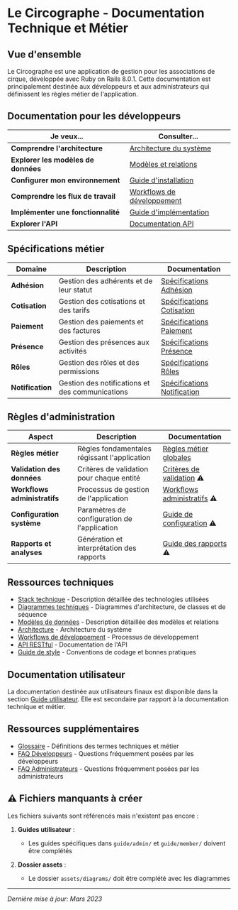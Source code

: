# Le Circographe - Documentation Technique et Métier

## Vue d'ensemble

Le Circographe est une application de gestion pour les associations de cirque, développée avec Ruby on Rails 8.0.1. Cette documentation est principalement destinée aux développeurs et aux administrateurs qui définissent les règles métier de l'application.

## Documentation pour les développeurs

| Je veux... | Consulter... |
|------------|--------------|
| **Comprendre l'architecture** | [Architecture du système](technical/architecture.md) |
| **Explorer les modèles de données** | [Modèles et relations](technical/models.md) |
| **Configurer mon environnement** | [Guide d'installation](technical/setup.md) |
| **Comprendre les flux de travail** | [Workflows de développement](technical/workflows.md) |
| **Implémenter une fonctionnalité** | [Guide d'implémentation](technical/README.md#bonnes-pratiques) |
| **Explorer l'API** | [Documentation API](api.md) |

## Spécifications métier

| Domaine | Description | Documentation |
|---------|-------------|---------------|
| **Adhésion** | Gestion des adhérents et de leur statut | [Spécifications Adhésion](domains/adhesion/README.md) |
| **Cotisation** | Gestion des cotisations et des tarifs | [Spécifications Cotisation](domains/cotisation/README.md) |
| **Paiement** | Gestion des paiements et des factures | [Spécifications Paiement](domains/paiement/README.md) |
| **Présence** | Gestion des présences aux activités | [Spécifications Présence](domains/presence/README.md) |
| **Rôles** | Gestion des rôles et des permissions | [Spécifications Rôles](domains/roles/README.md) |
| **Notification** | Gestion des notifications et des communications | [Spécifications Notification](domains/notification/README.md) |

## Règles d'administration

| Aspect | Description | Documentation |
|--------|-------------|---------------|
| **Règles métier** | Règles fondamentales régissant l'application | [Règles métier globales](admin/business_rules.md) |
| **Validation des données** | Critères de validation pour chaque entité | [Critères de validation](admin/validation_criteria.md) ⚠️ |
| **Workflows administratifs** | Processus de gestion de l'application | [Workflows administratifs](admin/workflows.md) ⚠️ |
| **Configuration système** | Paramètres de configuration de l'application | [Guide de configuration](admin/configuration.md) ⚠️ |
| **Rapports et analyses** | Génération et interprétation des rapports | [Guide des rapports](admin/reporting.md) ⚠️ |

## Ressources techniques

- [Stack technique](technical/architecture.md#stack-technique) - Description détaillée des technologies utilisées
- [Diagrammes techniques](domains/README.md#interactions-entre-domaines) - Diagrammes d'architecture, de classes et de séquence
- [Modèles de données](technical/models.md) - Description détaillée des modèles et relations
- [Architecture](technical/architecture.md) - Architecture du système
- [Workflows de développement](technical/workflows.md) - Processus de développement
- [API RESTful](api.md) - Documentation de l'API
- [Guide de style](technical/README.md#style-de-code) - Conventions de codage et bonnes pratiques

## Documentation utilisateur

La documentation destinée aux utilisateurs finaux est disponible dans la section [Guide utilisateur](guide/). Elle est secondaire par rapport à la documentation technique et métier.

## Ressources supplémentaires

- [Glossaire](glossary.md) - Définitions des termes techniques et métier
- [FAQ Développeurs](technical/README.md#ressources-supplémentaires) - Questions fréquemment posées par les développeurs
- [FAQ Administrateurs](admin/faq.md) - Questions fréquemment posées par les administrateurs

## ⚠️ Fichiers manquants à créer

Les fichiers suivants sont référencés mais n'existent pas encore :

1. **Guides utilisateur** :
   - Les guides spécifiques dans `guide/admin/` et `guide/member/` doivent être complétés

2. **Dossier assets** :
   - Le dossier `assets/diagrams/` doit être complété avec les diagrammes

---

*Dernière mise à jour: Mars 2023* 
